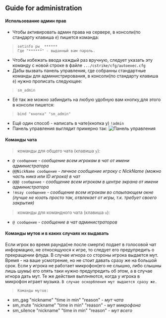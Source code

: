 ## Guide for administration
#### Использование админ прав
* Чтобы активировать админ права на сервере, в консоли(по стандарту клавиша `ё`) пишется команда: 
> ```console
> setinfo pw_ ******
> Где "******" - выданный вам пароль.
* Чтобы избежать ввода каждый раз вручную, следует указать эту команду с новой строке в файле ``.../cstrike/cfg/autoexec.cfg``
* Дабы вызвать панель управления, где собранны стандартные команды для администрирования, в консоли(по стандарту клавиша `ё`) нужно прописать следующее: 
> ```console
> sm_admin
- Её так же можно забиндить на любую удобную вам кнопку,для этого в консоли пишется:
>```console
>bind "кнопка" "sm_admin"
+ Ещё один способ - написать в чате(кнопка y) `!admin`
+ Панель управления выглядит примерно так:
![Панель управления](https://i.yapx.ru/DGnj4.png "Панель управления")
#### Команды чата
> команды для общего чата (клавиша `y`):
- ```@ сообщение``` - *сообщение всем игрокам в чат от имени администратора*
- ```@@NickName сообщение``` - *личное сообщение игроку с NickName (можно часть ника или ID игрока) в чат*
- ```@@@ сообщение``` - *сообщение всем игрокам в центре экрана от имени администратора*
- ```!msay сообщение``` - *сообщение всем игрокам во спаылающем окне (лучше не юзать просто так, отвлекает от игры, т.к. требует своего закрытия)*
> команды для командного чата (клавиша `u`):
- ```@ сообщение``` - *сообщение в чат администраторов*
#### Команды мутов и в каких случаях их выдавать 
Если игрок во время раунда(не после смерти) подает в голосовой чат информацию, не относящуюся к игре, то следует его предупредить о прекращении флуда. В случае игнора со стороны игрока выдается мут. Время - на ваше усмотрение, но не стоит давать сразу же на большой срок.
Если у игрока не работает микрофон(его не слышно, либо слышны лишь шумы) его опять таки нужно предупредить об этом, а в случае игнора дать мут.
Те же действия выплняются, когда у игрока в микрофон играет музыка.
`В случае оскорбления мут выдается сразу же.` 
>```console
>Команды мутов: 
* sm_gag "nickname" "time in min" "reason" - _мут чата_
* sm_mute "nickname" "time in min" "reason" - _мут микрофона_
* sm_silence "nickname" "time in min" "reason" - _мут всего_
